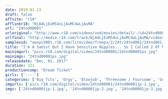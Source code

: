 ```yaml
---
date: 2019-01-13
draft: false
affsite: "r18"
afflinkr18: "NjA4LjEuMS4xLjAuMC4wLjAuMA"
url: "24tnd00001"
urloriginal: "http://www.r18.com/videos/vod/movies/detail/-/id=24tnd00001"
urlfinal: "http://media.r18.com/track/NjA4LjEuMS4xLjAuMC4wLjAuMA/videos/vod/movies/detail/-/id=24tnd00001"
samplevid: "awspv3001.r18.com/litevideo/freepv/2/24t/24tnd001/24tnd001_dmb_w.mp4"
title: "I'm A Sadist But I Have Sensitive Nipples... So I Called 2 Of My Maso And Hospitable Ex-Girlfriends Who Knew About My Fetish And Absolutely Kept My Nipples Tickled And Warm For A Ultra Personal Reverse Threesome <A Raw Footage Personal Film Session> 01"
mainimgurl: "pics.r18.com/digital/video/24tnd00001/24tnd00001ps.jpg"
mainimgs: "24tnd00001ps.jpg"
releasedate: "Dec. 01, 2017"
duration: 121
productioncomp: "Dream Ticket"
girls: ['----']
categories: ['Big Tits', 'Orgy', 'Blowjob', 'Threesome / Foursome', 'Gonzo', 'Hi-Def']
imgurls: ['pics.r18.com/digital/video/24tnd00001/24tnd00001jp-1.jpg', 'pics.r18.com/digital/video/24tnd00001/24tnd00001jp-2.jpg', 'pics.r18.com/digital/video/24tnd00001/24tnd00001jp-3.jpg', 'pics.r18.com/digital/video/24tnd00001/24tnd00001jp-4.jpg', 'pics.r18.com/digital/video/24tnd00001/24tnd00001jp-5.jpg', 'pics.r18.com/digital/video/24tnd00001/24tnd00001jp-6.jpg', 'pics.r18.com/digital/video/24tnd00001/24tnd00001jp-7.jpg', 'pics.r18.com/digital/video/24tnd00001/24tnd00001jp-8.jpg', 'pics.r18.com/digital/video/24tnd00001/24tnd00001jp-9.jpg', 'pics.r18.com/digital/video/24tnd00001/24tnd00001jp-10.jpg', 'pics.r18.com/digital/video/24tnd00001/24tnd00001jp-11.jpg', 'pics.r18.com/digital/video/24tnd00001/24tnd00001jp-12.jpg', 'pics.r18.com/digital/video/24tnd00001/24tnd00001jp-13.jpg', 'pics.r18.com/digital/video/24tnd00001/24tnd00001jp-14.jpg', 'pics.r18.com/digital/video/24tnd00001/24tnd00001jp-15.jpg', 'pics.r18.com/digital/video/24tnd00001/24tnd00001jp-16.jpg', 'pics.r18.com/digital/video/24tnd00001/24tnd00001jp-17.jpg', 'pics.r18.com/digital/video/24tnd00001/24tnd00001jp-18.jpg', 'pics.r18.com/digital/video/24tnd00001/24tnd00001jp-19.jpg', 'pics.r18.com/digital/video/24tnd00001/24tnd00001jp-20.jpg']
imgs: ['24tnd00001jp-1.jpg', '24tnd00001jp-2.jpg', '24tnd00001jp-3.jpg', '24tnd00001jp-4.jpg', '24tnd00001jp-5.jpg', '24tnd00001jp-6.jpg', '24tnd00001jp-7.jpg', '24tnd00001jp-8.jpg', '24tnd00001jp-9.jpg', '24tnd00001jp-10.jpg', '24tnd00001jp-11.jpg', '24tnd00001jp-12.jpg', '24tnd00001jp-13.jpg', '24tnd00001jp-14.jpg', '24tnd00001jp-15.jpg', '24tnd00001jp-16.jpg', '24tnd00001jp-17.jpg', '24tnd00001jp-18.jpg', '24tnd00001jp-19.jpg', '24tnd00001jp-20.jpg']
---
```

